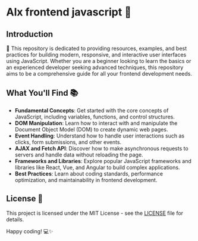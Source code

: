 # Alx frontend javascript 🚀

## Introduction

🎉 This repository is dedicated to providing resources, examples, and best practices for building modern, responsive, and interactive user interfaces using JavaScript. Whether you are a beginner looking to learn the basics or an experienced developer seeking advanced techniques, this repository aims to be a comprehensive guide for all your frontend development needs.

## What You'll Find 📚

- **Fundamental Concepts**: Get started with the core concepts of JavaScript, including variables, functions, and control structures.
- **DOM Manipulation**: Learn how to interact with and manipulate the Document Object Model (DOM) to create dynamic web pages.
- **Event Handling**: Understand how to handle user interactions such as clicks, form submissions, and other events.
- **AJAX and Fetch API**: Discover how to make asynchronous requests to servers and handle data without reloading the page.
- **Frameworks and Libraries**: Explore popular JavaScript frameworks and libraries like React, Vue, and Angular to build complex applications.
- **Best Practices**: Learn about coding standards, performance optimization, and maintainability in frontend development.

## License 📜

This project is licensed under the MIT License - see the [LICENSE](LICENSE) file for details.


Happy coding! 💻✨
